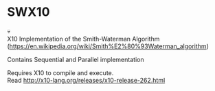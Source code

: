 # SWX10

:skull:  
X10 Implementation of the Smith-Waterman Algorithm (https://en.wikipedia.org/wiki/Smith%E2%80%93Waterman_algorithm)

Contains Sequential and Parallel implementation

Requires X10 to compile and execute.  
Read http://x10-lang.org/releases/x10-release-262.html
